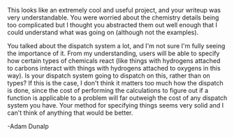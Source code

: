 This looks like an extremely cool and useful project, and your writeup was very
understandable. You were worried about the chemistry details being too
complicated but I thought you abstracted them out well enough that I could
understand what was going on (although not the examples).

You talked about the dispatch system a lot, and I'm not sure I'm fully seeing
the importance of it. From my understanding, users will be able to specify
how certain types of chemicals react (like things with hydrogens attached to
carbons interact with things with hydrogens attached to oxygens in this way). Is
your dispatch system going to dispatch on this, rather than on types? If this is
the case, I don't think it matters too much how the dispatch is done, since the
cost of performing the calculations to figure out if a function is applicable to
a problem will far outweigh the cost of any dispatch system you have. Your
method for specifying things seems very solid and I can't think of anything that
would be better.

-Adam Dunalp
